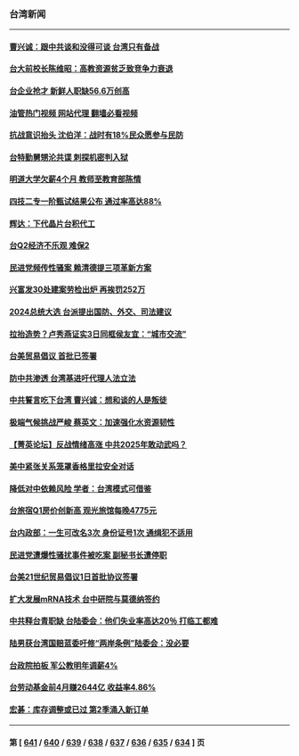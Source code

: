 ### 台湾新闻
---
#### [曹兴诚：跟中共谈和没得可谈 台湾只有备战](../../pages/ncid1349361/n14008722.md?06030045) 
#### [台大前校长陈维昭：高教资源贫乏致竞争力衰退](../../pages/ncid1349361/n14008938.md?06030045) 
#### [台企业抢才 新鲜人职缺56.6万创高](../../pages/ncid1349361/n14008942.md?06030045) 
#### [油管热门视频 网站代理 翻墙必看视频](http://138.2.39.72:81/youtube.html?epic-marker?06030045)
#### [抗战意识抬头 沈伯洋：战时有18%民众愿参与民防](../../pages/ncid1349361/n14008935.md?06030045) 
#### [台特勤舅甥沦共谍 刺探机密判入狱](../../pages/ncid1349361/n14008944.md?06030045) 
#### [明道大学欠薪4个月 教师至教育部陈情](../../pages/ncid1349361/n14008941.md?06030045) 
#### [四技二专一阶甄试结果公布 通过率高达88%](../../pages/ncid1349361/n14008940.md?06030045) 
#### [辉达：下代晶片台积代工](../../pages/ncid1349361/n14008921.md?06030045) 
#### [台Q2经济不乐观 难保2](../../pages/ncid1349361/n14008919.md?06030045) 
#### [民进党频传性骚案 赖清德提三项革新方案](../../pages/ncid1349361/n14008896.md?06030045) 
#### [兴富发30处建案劳检出炉  再挨罚252万](../../pages/ncid1349361/n14008888.md?06030045) 
#### [2024总统大选 台派提出国防、外交、司法建议](../../pages/ncid1349361/n14008886.md?06030045) 
#### [拉抬造势？卢秀燕证实3日同框侯友宜：“城市交流”](../../pages/ncid1349361/n14008885.md?06030045) 
#### [台美贸易倡议  首批已签署](../../pages/ncid1349361/n14008845.md?06030045) 
#### [防中共渗透 台湾基进吁代理人法立法](../../pages/ncid1349361/n14008752.md?06030045) 
#### [中共誓言吃下台湾 曹兴诚：想和谈的人是叛徒](../../pages/ncid1349361/n14008746.md?06030045) 
#### [极端气候挑战严峻 蔡英文：加速强化水资源韧性](../../pages/ncid1349361/n14008577.md?06030045) 
#### [【菁英论坛】反战情绪高涨 中共2025年敢动武吗？](../../pages/ncid1349361/n14008400.md?06030045) 
#### [美中紧张关系笼罩香格里拉安全对话](../../pages/ncid1349361/n14008258.md?06030045) 
#### [降低对中依赖风险 学者：台湾模式可借鉴](../../pages/ncid1349361/n14008073.md?06030045) 
#### [台旅宿Q1房价创新高 观光旅馆每晚4775元](../../pages/ncid1349361/n14008152.md?06030045) 
#### [台内政部：一生可改名3次 身份证号1次 通缉犯不适用](../../pages/ncid1349361/n14008141.md?06030045) 
#### [民进党遭爆性骚扰事件被吃案 副秘书长遭停职](../../pages/ncid1349361/n14008143.md?06030045) 
#### [台美21世纪贸易倡议1日首批协议签署](../../pages/ncid1349361/n14008138.md?06030045) 
#### [扩大发展mRNA技术 台中研院与莫德纳签约](../../pages/ncid1349361/n14008128.md?06030045) 
#### [中共释台青职缺 台陆委会：他们失业率高达20％ 打临工都难](../../pages/ncid1349361/n14008058.md?06030045) 
#### [陆男获台湾国赔蓝委吁修“两岸条例”陆委会：没必要](../../pages/ncid1349361/n14008071.md?06030045) 
#### [台政院拍板 军公教明年调薪4%](../../pages/ncid1349361/n14008116.md?06030045) 
#### [台劳动基金前4月赚2644亿 收益率4.86%](../../pages/ncid1349361/n14008119.md?06030045) 
#### [宏碁：库存调整或已过 第2季涌入新订单](../../pages/ncid1349361/n14008093.md?06030045) 

---
#### 第 [ [641](./641.md?06030045) / [640](./640.md?06030045) / [639](./639.md?06030045) / [638](./638.md?06030045) / [637](./637.md?06030045) / [636](./636.md?06030045) / [635](./635.md?06030045) / [634](./634.md?06030045) ] 页
